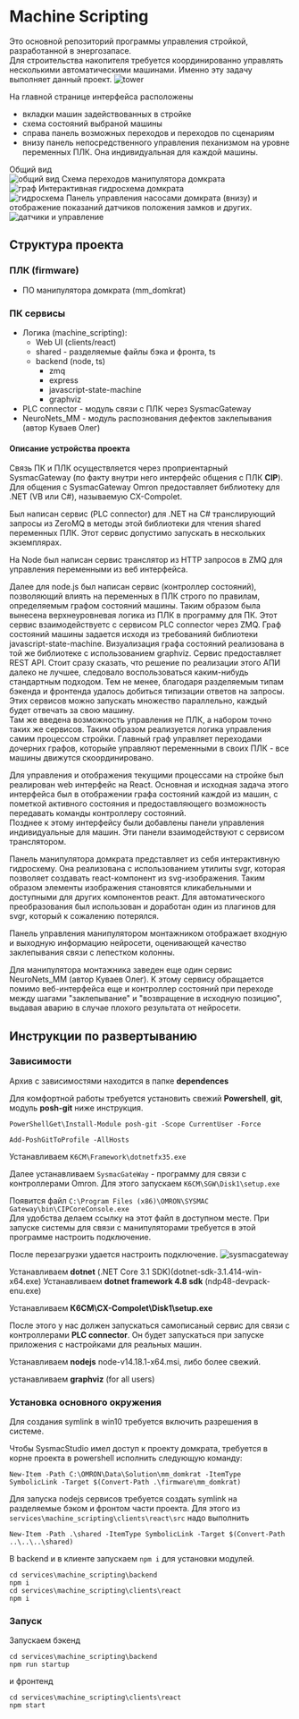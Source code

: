 # Machine Scripting

Это основной репозиторий программы управления стройкой, разработанной в энергозапасе.  
Для строительства накопителя требуется координированно управлять несколькими автоматическими машинами. Именно эту задачу выполняет данный проект.
![tower](./pictures/tower.gif)

На главной странице интерфейса расположены

- вкладки машин задействованных в стройке
- схема состояний выбраной машины
- справа панель возможных переходов и переходов по сценариям
- внизу панель непосредственного управления пеханизмом на уровне переменных ПЛК. Она индивидуальная для каждой машины.

Общий вид  
![общий вид](./pictures/summ.png)
Схема переходов манипулятора домкрата  
![граф](./pictures/graph.svg)
Интерактивная гидросхема домкрата  
![гидросхема](./pictures/hydraulic.png)
Панель управления насосами домкрата (внизу) и отображение показаний датчиков положения замков и других.  
![датчики и управление](./pictures/sensors.png)

## Структура проекта

### ПЛК (firmware)

- ПО манипулятора домкрата (mm_domkrat)

### ПК сервисы

- Логика (machine_scripting):
  - Web UI (clients/react)
  - shared - разделяемые файлы бэка и фронта, ts
  - backend (node, ts)
    - zmq
    - express
    - javascript-state-machine
    - graphviz
- PLC connector - модуль связи с ПЛК через SysmacGateway
- NeuroNets_MM - модуль распознования дефектов заклепывания (автор Куваев Олег)

#### Описание устройства проекта

Связь ПК и ПЛК осуществляется через проприентарный SysmacGateway (по факту внутри него интерфейс общения с ПЛК **CIP**). Для общения с SysmacGateway Omron предоставляет библиотеку для .NET (VB или C#), называемую CX-Compolet.

Был написан сервис (PLC connector) для .NET на C# транслирующий запросы из ZeroMQ в методы этой библиотеки для чтения shared переменных ПЛК. Этот сервис допустимо запускать в нескольких экземплярах.

На Node был написан сервис транслятор из HTTP запросов в ZMQ для управления переменными из веб интерфейса.

Далее для node.js был написан сервис (контроллер состояний), позволяющий влиять на переменных в ПЛК строго по правилам, определяемым графом состояний машины. Таким образом была вынесена верхнеуровневая логика из ПЛК в программу для ПК.
Этот сервис взаимодействуетс с сервисом PLC connector через ZMQ.
Граф состояний машины задается исходя из требованияй библиотеки javascript-state-machine.
Визуализация графа состояний реализована в той же библиотеке с использованием graphviz.
Сервис предоставляет REST API. Стоит сразу сказать, что решение по реализации этого АПИ далеко не лучшее, следовало воспользоваться каким-нибудь стандартным подходом. Тем не менее, благодаря разделяемым типам бэкенда и фронтенда удалось добиться типизации ответов на запросы.
Этих сервисов можно запускать множество параллельно, каждый будет отвечать за свою машину.  
Там же введена возможность управления не ПЛК, а набором точно таких же сервисов. Таким образом реализуется логика управления самим процессом стройки. Главный граф управляет переходами дочерних графов, которыйе управляют переменными в своих ПЛК - все машины движутся скоординировано.

Для управления и отображения текущими процессами на стройке был реалирован web интерфейс на React. Основная и исходная задача этого интерфейса был в отображении графа состояний каждой из машин, с пометкой активного состояния и предоставляющего возможность передавать команды контроллеру состояний.  
Позднее к этому интерфейсу были добавлены панели управления индивидуальные для машин. Эти панели взаимодействуют с сервисом транслятором.

Панель манипулятора домкрата представляет из себя интерактивную гидросхему. Она реализована с использованием утилиты svgr, которая позволяет создавать react-компонент из svg-изображения. Таким образом элементы изображения становятся кликабельными и доступными для других компонентов реакт. Для автоматического преобразования был использован и доработан один из плагинов для svgr, который к сожалению потерялся.

Панель управления манипулятором монтажником отображает входную и выходную информацию нейросети, оценивающей качество заклепывания связи с лепестком колонны.

Для манипулятора монтажника заведен еще один сервис NeuroNets_MM (автор Куваев Олег). К этому сервису обращается помимо веб-интерфейса еще и контроллер состояний при переходе между шагами "заклепывание" и "возвращение в исходную позицию", выдавая аварию в случае плохого результата от нейросети.

## Инструкции по развертыванию

### Зависимости

Архив с зависимостями находится в папке **dependences**

Для комфортной работы требуется установить
свежий **Powershell**, **git**, модуль **posh-git** ниже
инструкция.

    PowerShellGet\Install-Module posh-git -Scope CurrentUser -Force

    Add-PoshGitToProfile -AllHosts

Устанавливаем `К6СМ\Framework\dotnetfx35.exe`

Далее устанавливаем `SysmacGateWay` - программу для связи с контроллерами Omron. Для этого запускаем `К6СМ\SGW\Disk1\setup.exe`

Появится файл
`C:\Program Files (x86)\OMRON\SYSMAC Gateway\bin\CIPCoreConsole.exe`  
Для удобства делаем ссылку на этот файл в доступном месте. При запуске системы для связи с манипуляторами требуется в этой программе настроить подключение.

После перезагрузки удается настроить подключение.
![sysmacgateway](./pictures/sysmacgateway.png)

Устанавливаем **dotnet** (.NET Core 3.1 SDK)(dotnet-sdk-3.1.414-win-x64.exe)
Устанавливаем **dotnet framework 4.8 sdk** (ndp48-devpack-enu.exe)

Устанавливаем **К6СМ\CX-Compolet\Disk1\setup.exe**

После этого у нас должен запускаться самописаный сервис для связи с контроллерами **PLC connector**. Он будет запускаться при запуске приложения с настройками для реальных машин.

Устанавливаем **nodejs** node-v14.18.1-x64.msi, либо более свежий.

устанавливаем **graphviz** (for all users)

### Установка основного окружения

Для создания symlink в win10 требуется включить разрешения в системе.

Чтобы SysmacStudio имел доступ к проекту домкрата, требуется
в корне проекта в powershell исполнить следующую команду:

    New-Item -Path C:\OMRON\Data\Solution\mm_domkrat -ItemType SymbolicLink -Target $(Convert-Path .\firmware\mm_domkrat)

Для запуска nodejs сервисов требуется создать symlink на разделяемые бэком и фронтом части проекта.
Для этого из `services\machine_scripting\clients\react\src` надо выполнить

    New-Item -Path .\shared -ItemType SymbolicLink -Target $(Convert-Path ..\..\..\shared)

В backend и в клиенте запускаем `npm i` для установки модулей.

    cd services\machine_scripting\backend
    npm i
    cd services\machine_scripting\clients\react
    npm i

### Запуск

Запускаем бэкенд

    cd services\machine_scripting\backend
    npm run startup

и фронтенд

    cd services\machine_scripting\clients\react
    npm start
